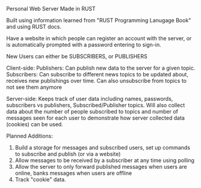 Personal Web Server Made in RUST 

Built using information learned from "RUST Programming Lanugage Book" and using RUST docs.

Have a website in which people can register an account with the server, or is automatically prompted with a password entering to sign-in. 

New Users can either be SUBSCRIBERS, or PUBLISHERS

Client-side:
Publishers: Can publish new data to the server for a given topic.
Subscribers: Can subscribe to different news topics to be updated about, receives new publishings over time. Can also unsubscribe from topics to not see them anymore

Server-side: 
Keeps track of user data including names, passwords, subscribers vs publishers, Subscribed/Publisher topics. Will also collect data about the number of people subscribed to topics and number of messages seen for each user to demonstrate how server collected data (cookies) can be used. 

Planned Additions:
1. Build a storage for messages and subscribed users, set up commands to subscribe and publish (or via a website)
2. Allow messages to be received by a subscriber at any time using polling
3. Allow the server to only forward published messages when users are online, banks messages when users are offline
4. Track "cookie" data.
